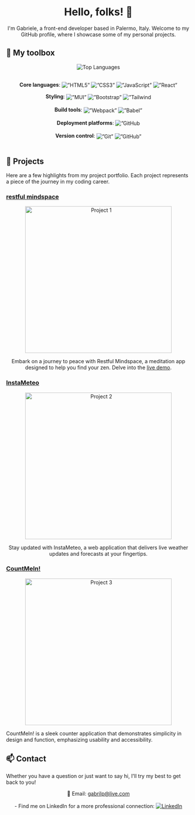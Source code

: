 # <div align="center">Hello, folks! 👋</div>

<div align="center">I'm Gabriele, a front-end developer based in Palermo, Italy. Welcome to my GitHub profile, where I showcase some of my personal projects.</div>

## 🔧 My toolbox

<div align="center">
  <div align="center">
    <img src="https://github-readme-stats.vercel.app/api/top-langs/?username=gabrilp&layout=compact" alt="Top Languages">
  </div>

  </br>

  <b>Core languages</b>: 
    <img align="center" alt=”HTML5” src="https://img.shields.io/badge/html5-%23E34F26.svg?style=for-the-badge&logo=html5&logoColor=white"/>
    <img align="center" alt=”CSS3” src="https://img.shields.io/badge/css3-%231572B6.svg?style=for-the-badge&logo=css3&logoColor=white"/>
    <img align="center" alt=”JavaScript” src="https://img.shields.io/badge/javascript-%23323330.svg?style=for-the-badge&logo=javascript&logoColor=%23F7DF1E"/>
    <img align="center" alt=”React” src="https://img.shields.io/badge/react-%2320232a.svg?style=for-the-badge&logo=react&logoColor=%2361DAFB"/> 
</div>

<div align="center" >
  <b>Styling</b>:
    <img align="center" alt=”MUI” src="https://img.shields.io/badge/MUI-%230081CB.svg?style=for-the-badge&logo=mui&logoColor=white"/> 
    <img align="center" alt=”Bootstrap” src="https://img.shields.io/badge/bootstrap-%238511FA.svg?style=for-the-badge&logo=bootstrap&logoColor=white"/> 
    <img align="center" alt=”Tailwind CSS” src="https://img.shields.io/badge/tailwindcss-%2338B2AC.svg?style=for-the-badge&logo=tailwind-css&logoColor=white"/> 
</div>

<br/>

<div align="center">
  <b>Build tools</b>:
    <img align="center" alt=”Webpack” src="https://img.shields.io/badge/webpack-%238DD6F9.svg?style=for-the-badge&logo=webpack&logoColor=black"/> 
    <img align="center" alt=”Babel” src="https://img.shields.io/badge/Babel-F9DC3e?style=for-the-badge&logo=babel&logoColor=black"/> 
</div>

<br/>

<div align="center">
  <b>Deployment platforms</b>:
    <img align="center" alt=”GitHub Pages” src="https://img.shields.io/badge/github%20pages-121013?style=for-the-badge&logo=github&logoColor=white"/> 
</div>

<br/>

<div align="center">
  <b>Version control</b>:
    <img align="center" alt=”Git” src="https://img.shields.io/badge/git-%23F05033.svg?style=for-the-badge&logo=git&logoColor=white"/> 
    <img align="center" alt=”GitHub” src="https://img.shields.io/badge/github-%23121011.svg?style=for-the-badge&logo=github&logoColor=white"/> 
</div>

<br/>

## 🌟 Projects

Here are a few highlights from my project portfolio. Each project represents a piece of the journey in my coding career.

### [restful mindspace](https://gabrilp.github.io/meditation-app/)
<div align="center">
  <a target="_blank" href="https://github.com/GabriLP/meditation-app">
    <img align="center" src="Project1Image.jpg" alt="Project 1" width="400">
  </a>
</div>

<div align="center">
  <p>Embark on a journey to peace with Restful Mindspace, a meditation app designed to help you find your zen. Delve into the <a href="https://gabrilp.github.io/meditation-app/">live demo</a>.</p>
</div>

### [InstaMeteo](https://gabrilp.github.io/MeteOggi/)

<div align="center">
  <a target="_blank" href="Link to Project">
    <img align="center" src="Project2Image.jpg" alt="Project 2" width="400">
  </a>
</div>

<div align="center">
  <p>Stay updated with InstaMeteo, a web application that delivers live weather updates and forecasts at your fingertips.</p>
</div>

### [CountMeIn!](https://gabrilp.github.io/counter-app/)

<div align="center">
  <a target="_blank" href="Link to Project">
    <img align="center" src="Project3Image.jpg" alt="Project 3" width="400">
  </a>
</div>

<div>
  <p>CountMeIn! is a sleek counter application that demonstrates simplicity in design and function, emphasizing usability and accessibility.</p>
</div>

## 📫 Contact

Whether you have a question or just want to say hi, I'll try my best to get back to you!

<div align="center">
  📧 Email: <a href="mailto:gabrilp@live.com">gabrilp@live.com</a>
</div>
<br/>
<div align="center">
  - Find me on LinkedIn for a more professional connection:
    <a href="https://www.linkedin.com/in/gabrielelapiana/" target="_blank">
      <img alt="LinkedIn" src="https://img.shields.io/badge/linkedin-%230077B5.svg?style=for-the-badge&logo=linkedin&logoColor=white"/>
    </a>
</div>
